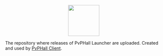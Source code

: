 <p align="center">
    <img src="https://i.imgur.com/eRRdNud.png" width="100" />
</p>

The repository where releases of PvPHall Launcher are uploaded. Created and used by [PvPHall Client](https://pvphall.com).
